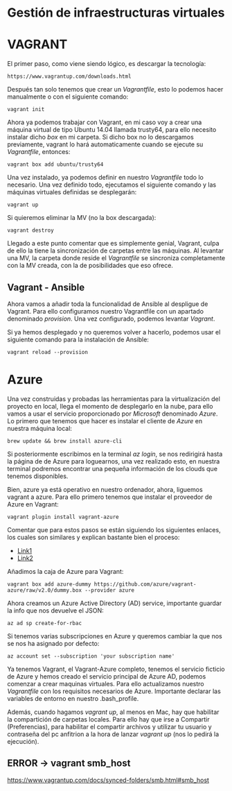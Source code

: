 # Gestión de infraestructuras virtuales

# VAGRANT

El primer paso, como viene siendo lógico, es descargar la tecnología:
~~~
https://www.vagrantup.com/downloads.html
~~~

Después tan solo tenemos que crear un *Vagrantfile*, esto lo podemos hacer manualmente o con el siguiente comando:
~~~
vagrant init
~~~

Ahora ya podemos trabajar con Vagrant, en mi caso voy a crear una máquina virtual de tipo Ubuntu 14.04 llamada trusty64, para ello necesito instalar dicho *box* en mi carpeta. Si dicho box no lo descargamos previamente, vagrant lo hará automaticamente cuando se ejecute su *Vagrantfile*, entonces:
~~~
vagrant box add ubuntu/trusty64
~~~
 
Una vez instalado, ya podemos definir en nuestro *Vagrantfile* todo lo necesario. Una vez definido todo, ejecutamos el siguiente comando y las máquinas virtuales definidas se desplegarán:
~~~
vagrant up
~~~

Si quieremos eliminar la MV (no la box descargada):
~~~
vagrant destroy
~~~

Llegado a este punto comentar que es simplemente genial, Vagrant, culpa de ello la tiene la sincronización de carpetas entre las máquinas. Al levantar una MV, la carpeta donde reside el *Vagrantfile* se sincroniza completamente con la MV creada, con la de posibilidades que eso ofrece.

## Vagrant - Ansible

Ahora vamos a añadir toda la funcionalidad de Ansible al despligue de Vagrant. Para ello configuramos nuestro Vagrantfile con un apartado denominado *provision*. Una vez configurado, podemos levantar *Vagrant*.

Si ya hemos desplegado y no queremos volver a hacerlo, podemos usar el siguiente comando para la instalación de Ansible:
~~~
vagrant reload --provision
~~~

# Azure

Una vez construidas y probadas las herramientas para la virtualización del proyecto en local, llega el momento de desplegarlo en la nube, para ello vamos a usar el servicio proporcionado por *Microsoft* denominado *Azure*. Lo primero que tenemos que hacer es instalar el cliente de *Azure* en nuestra máquina local:
~~~
brew update && brew install azure-cli
~~~

Si posteriormente escribimos en la terminal *az login*, se nos redirigirá hasta la página de de Azure para loguearnos, una vez realizado esto, en nuestra terminal podremos encontrar una pequeña información de los clouds que tenemos disponibles. 

Bien, azure ya está operativo en nuestro ordenador, ahora, liguemos vagrant a azure. Para ello primero tenemos que instalar el proveedor de Azure en Vagrant:
~~~
vagrant plugin install vagrant-azure
~~~

Comentar que para estos pasos se están siguiendo los siguientes enlaces, los cuales son similares y explican bastante bien el proceso:
- [Link1](https://blog.scottlowe.org/2017/12/11/using-vagrant-with-azure/)
- [Link2](https://github.com/scottslowe/learning-tools/tree/master/vagrant/azure)

Añadimos la caja de Azure para Vagrant:
~~~
vagrant box add azure-dummy https://github.com/azure/vagrant-azure/raw/v2.0/dummy.box --provider azure
~~~

Ahora creamos un Azure Active Directory (AD) service, importante guardar la info que nos devuelve el JSON:
~~~
az ad sp create-for-rbac
~~~

Si tenemos varias subscripciones en Azure y queremos cambiar la que nos se nos ha asignado por defecto:
~~~
az account set --subscription 'your subscription name'
~~~

Ya tenemos Vagrant, el Vagrant-Azure completo, tenemos el servicio ficticio de Azure y hemos creado el servicio principal de Azure AD, podemos comenzar a crear maquinas virtuales. Para ello actualizamos nuestro *Vagrantfile* con los requisitos necesarios de Azure. Importante declarar las variables de entorno en nuestro .bash_profile.

Además, cuando hagamos *vagrant up*, al menos en Mac, hay que habilitar la compartición de carpetas locales. Para ello hay que irse a Compartir (Preferencias), para habilitar el compartir archivos y utilizar tu usuario y contraseña del pc anfitrion a la hora de lanzar *vagrant up* (nos lo pedirá la ejecución).

## ERROR -> vagrant smb_host
https://www.vagrantup.com/docs/synced-folders/smb.html#smb_host
